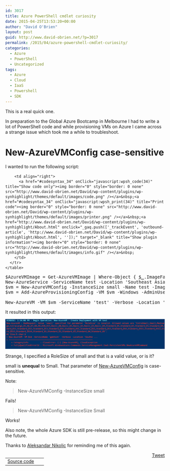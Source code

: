 ```yaml
---
id: 3017
title: Azure PowerShell cmdlet curiosity
date: 2015-04-25T13:53:20+00:00
author: "David O'Brien"
layout: post
guid: http://www.david-obrien.net/?p=3017
permalink: /2015/04/azure-powershell-cmdlet-curiosity/
categories:
  - Azure
  - PowerShell
  - Uncategorized
tags:
  - Azure
  - Cloud
  - IaaS
  - Powershell
  - SDK
---
```

This is a real quick one.

In preparation to the Global Azure Bootcamp in Melbourne I had to write a lot of PowerShell code and while provisioning VMs on Azure I came across a strange issue which took me a while to troubleshoot.

# New-AzureVMConfig case-sensitive

I wanted to run the following script:

<div id="wpshdo_34" class="wp-synhighlighter-outer">
  <div id="wpshdt_34" class="wp-synhighlighter-expanded">
    <table border="0" width="100%">
      <tr>
        <td align="left" width="80%">
          <a name="#codesyntax_34"></a><a id="wpshat_34" class="wp-synhighlighter-title" href="#codesyntax_34"  onClick="javascript:wpsh_toggleBlock(34)" title="Click to show/hide code block">Source code</a>
        </td>
        
        <td align="right">
          <a href="#codesyntax_34" onClick="javascript:wpsh_code(34)" title="Show code only"><img border="0" style="border: 0 none" src="http://www.david-obrien.net/David/wp-content/plugins/wp-synhighlight/themes/default/images/code.png" /></a>&nbsp;<a href="#codesyntax_34" onClick="javascript:wpsh_print(34)" title="Print code"><img border="0" style="border: 0 none" src="http://www.david-obrien.net/David/wp-content/plugins/wp-synhighlight/themes/default/images/printer.png" /></a>&nbsp;<a href="http://www.david-obrien.net/David/wp-content/plugins/wp-synhighlight/About.html" onclick="_gaq.push(['_trackEvent', 'outbound-article', 'http://www.david-obrien.net/David/wp-content/plugins/wp-synhighlight/About.html', '']);" target="_blank" title="Show plugin information"><img border="0" style="border: 0 none" src="http://www.david-obrien.net/David/wp-content/plugins/wp-synhighlight/themes/default/images/info.gif" /></a>&nbsp;
        </td>
      </tr>
    </table>
  </div>
  
  <div id="wpshdi_34" class="wp-synhighlighter-inner" style="display: block;">
    <pre class="powershell" style="font-family:monospace;"><span class="re0">$AzureVMImage</span> <span class="sy0">=</span> Get<span class="sy0">-</span>AzureVMImage <span class="sy0">|</span> <span class="kw1">Where-Object</span> <span class="br0">&#123;</span> <a href="about:blank"><span class="kw6">$_</span></a>.ImageFamily <span class="kw4">-eq</span> <span class="st0">'Windows Server 2012 R2 Datacenter'</span> <span class="br0">&#125;</span> <span class="sy0">|</span> <span class="kw1">Sort-Object</span> <span class="kw5">-Descending</span> <span class="kw5">-Property</span> PublishedDate <span class="sy0">|</span> Out<span class="sy0">-</span>GridView <span class="sy0">-</span>OutputMode Single
New<span class="sy0">-</span>AzureService <span class="sy0">-</span>ServiceName test <span class="sy0">-</span>Location <span class="st0">'Southeast Asia'</span>
<span class="re0">$vm</span> <span class="sy0">=</span> New<span class="sy0">-</span>AzureVMConfig <span class="sy0">-</span>InstanceSize small <span class="kw5">-Name</span> test <span class="sy0">-</span>ImageName <span class="re0">$AzureVMImage</span>.ImageName
<span class="re0">$vm</span> <span class="sy0">=</span> Add<span class="sy0">-</span>AzureProvisioningConfig <span class="sy0">-</span>VM <span class="re0">$vm</span> <span class="sy0">-</span>Windows <span class="sy0">-</span>AdminUsername <span class="st0">'adobrien'</span> <span class="sy0">-</span>Password <span class="st0">'P@ssw0rd'</span> <span class="kw5">-Verbose</span> 
&nbsp;
New<span class="sy0">-</span>AzureVM <span class="sy0">-</span>VM <span class="re0">$vm</span> <span class="sy0">-</span>ServiceName <span class="st0">'test'</span> <span class="kw5">-Verbose</span> <span class="sy0">-</span>Location <span class="st0">'Southeast Asia'</span></pre>
  </div>
</div>

It resulted in this output:

<a href="/media/2015/04/1429933109_full.png" onclick="_gaq.push(['_trackEvent', 'outbound-article', '/media/2015/04/1429933109_full.png', '']);" target="_blank"><img class="img-responsive aligncenter" src="/media/2015/04/1429933109_thumb.png" alt="" align="middle" /></a>

Strange, I specified a RoleSize of small and that is a valid value, or is it?
  
small is **unequal** to Small. That parameter of <a href="https://msdn.microsoft.com/en-us/library/azure/dn495159.aspx" onclick="_gaq.push(['_trackEvent', 'outbound-article', 'https://msdn.microsoft.com/en-us/library/azure/dn495159.aspx', 'New-AzureVMConfig']);" target="_blank">New-AzureVMConfig</a> is case-sensitive.

Note:

> New-AzureVMConfig -InstanceSize small

Fails!

> New-AzureVMConfig -InstanceSize Small

Works!

Also note, the whole Azure SDK is still pre-release, so this might change in the future.

Thanks to <a href="http://www.twitter.com/alexandair" onclick="_gaq.push(['_trackEvent', 'outbound-article', 'http://www.twitter.com/alexandair', 'Aleksandar Nikolic']);" target="_blank">Aleksandar Nikolic</a> for reminding me of this again. 

<div style="float: right; margin-left: 10px;">
  <a href="https://twitter.com/share" onclick="_gaq.push(['_trackEvent', 'outbound-article', 'https://twitter.com/share', 'Tweet']);" class="twitter-share-button" data-hashtags="Azure,Cloud,IaaS,Powershell,SDK" data-count="vertical" data-url="http://www.david-obrien.net/2015/04/azure-powershell-cmdlet-curiosity/">Tweet</a>
</div>
